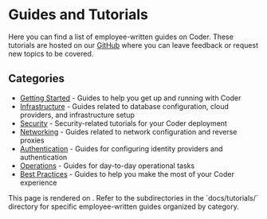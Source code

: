 # Guides and Tutorials

Here you can find a list of employee-written guides on Coder. These tutorials
are hosted on our [GitHub](https://github.com/coder/coder/) where you can leave
feedback or request new topics to be covered.

## Categories

- [Getting Started](./getting-started/index.md) - Guides to help you get up and running with Coder
- [Infrastructure](./infrastructure/index.md) - Guides related to database configuration, cloud providers, and infrastructure setup
- [Security](./security/index.md) - Security-related tutorials for your Coder deployment
- [Networking](./networking/index.md) - Guides related to network configuration and reverse proxies
- [Authentication](./authentication/index.md) - Guides for configuring identity providers and authentication
- [Operations](./operations/index.md) - Guides for day-to-day operational tasks
- [Best Practices](./best-practices/index.md) - Guides to help you make the most of your Coder experience

<children>
  This page is rendered on <https://coder.com/docs/tutorials>. Refer to the subdirectories in the `docs/tutorials/` directory for specific employee-written guides organized by category.
</children>